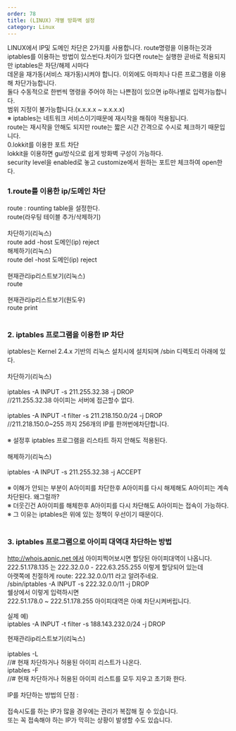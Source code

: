 ```yaml
---   
order: 78   
title: (LINUX) 개별 방화벽 설정   
category: Linux   
---   
```

   
LINUX에서 IP및 도메인 차단은 2가지를 사용합니다. route명령을 이용하는것과 iptables를 이용하는 방법이 있스빈다.차이가 있다면 route는 실행한 곧바로 적용되지만 iptables은 차단/해제 시마다   
데몬을 재가동(서비스 재가동)시켜야 합니다. 이외에도 아파치나 다른 프로그램을 이용해 차단가능합니다.   
둘다 수동적으로 한번씩 명령을 주어야 하는 나쁜점이 있으면 ip하나별로 입력가능합니다.   
범위 지정이 불가능합니다.(x.x.x.x ~ x.x.x.x)   
※ iptables는 네트워크 서비스이기때문에 재시작을 해줘야 적용됩니다.   
route는 재시작을 안해도 되지만 route는 짧은 시간 간격으로 수시로 체크하기 때문입니다.   
0.lokkit를 이용한 포트 차단   
lokkit을 이용하면 gui방식으로 쉽게 방화벽 구성이 가능하다.   
security level을 enabled로 놓고 customize에서 원하는 포트만 체크하여 open한다.   
   
### 1.route를 이용한 ip/도메인 차단   
   
route : rounting table을 설정한다.   
route(라우팅 테이블 추가/삭제하기)   
    
차단하기(리눅스)   
route add -host 도메인(ip) reject   
해제하기(리눅스)   
route del -host 도메인(ip) reject   
    
현재관리ip리스트보기(리눅스)   
route   
    
현재관리ip리스트보기(원도우)   
route print   
    
### 2. iptables 프로그램을 이용한 IP 차단   
iptables는 Kernel 2.4.x 기반의 리눅스 설치시에 설치되며 /sbin 디렉토리 아래에 있다.   
    
차단하기(리눅스)   
    
iptables -A INPUT -s 211.255.32.38 -j DROP   
//211.255.32.38 아이피는 서버에 접근할수 없다.   
    
iptables -A INPUT -t filter -s 211.218.150.0/24 -j DROP   
//211.218.150.0~255 까지 256개의 IP를 한꺼번에차단합니다.   
    
※ 설정후 iptables 프로그램을 리스타트 하지 안해도 적용된다.   
    
해제하기(리눅스)   
    
iptables -A INPUT -s 211.255.32.38 -j ACCEPT   
    
※ 이해가 안되는 부분이 A아이피를 차단한후 A아이피를 다시 해제해도 A아이피는 계속   
차단된다. 왜그럴까?   
※ 더웃긴건 A아이피를 해체한후 A아이피를 다시 차단해도 A아이피는 접속이 가능하다.   
※ 그 이유는 iptables은 위에 있는 정책이 우선이기 때문이다.   
    
### 3. iptables 프로그램으로 아이피 대역대 차단하는 방법   
http://whois.apnic.net 에서 아이피찍어보시면 할당된 아이피대역이 나옵니다.   
222.51.178.135 는 222.32.0.0 - 222.63.255.255 이렇게 할당되어 있는데   
아랫쪽에 친절하게 route: 222.32.0.0/11 라고 알려주네요.   
/sbin/iptables -A INPUT -s 222.32.0.0/11 -j DROP   
쉘상에서 이렇게 입력하시면   
222.51.178.0 ~ 222.51.178.255 아이피대역은 아예 차단시켜버립니다.   
   
실제 예)   
iptables -A INPUT -t filter -s 188.143.232.0/24 -j DROP   
   
   
현재관리ip리스트보기(리눅스)   
    
iptables -L   
//# 현재 차단하거나 허용된 아이피 리스트가 나온다.   
iptables -F   
//# 현재 차단하거나 허용된 아이피 리스트를 모두 지우고 초기화 한다.   
    
IP를 차단하는 방법의 단점 :   
    
접속시도를 하는 IP가 많을 경우에는 관리가 복잡해 질 수 있습니다.   
또는 꼭 접속해야 하는 IP가 막히는 상황이 발생할 수도 있습니다.   
